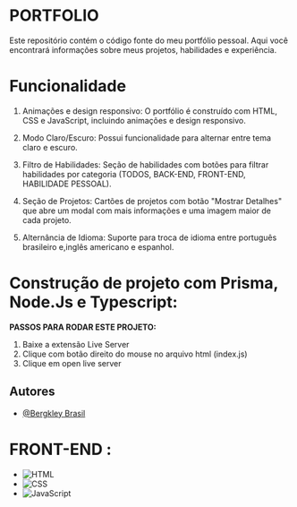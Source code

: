 
# PORTFOLIO
Este repositório contém o código fonte do meu portfólio pessoal. Aqui você encontrará informações sobre meus projetos, habilidades e experiência.



# Funcionalidade

1. Animações e design responsivo: O portfólio é construído com HTML, CSS e JavaScript, incluindo animações e design responsivo.
2. Modo Claro/Escuro: Possui funcionalidade para alternar entre tema claro e escuro.
3. Filtro de Habilidades: Seção de habilidades com botões para filtrar habilidades por categoria (TODOS, BACK-END, FRONT-END, HABILIDADE PESSOAL).

4. Seção de Projetos: Cartões de projetos com botão "Mostrar Detalhes" que abre um modal com mais informações e uma imagem maior de cada projeto.
5. Alternância de Idioma: Suporte para troca de idioma entre português brasileiro e,inglês americano e espanhol.



# Construção de projeto com Prisma, Node.Js e Typescript:

 **PASSOS PARA RODAR ESTE PROJETO:**

1. Baixe a extensão  Live Server
2. Clique com botão direito do mouse no arquivo html (index.js) 
3. Clique em open live server

## Autores

- [@Bergkley Brasil](https://github.com/Bergkley/Bergkley)



# FRONT-END :

- ![HTML](https://img.shields.io/badge/HTML5-E34F26?style=for-the-badge&logo=html5&logoColor=white)
- ![CSS](https://img.shields.io/badge/CSS3-1572B6?style=for-the-badge&logo=css3&logoColor=white)
- ![JavaScript](https://img.shields.io/badge/JavaScript-F7DF1E?style=for-the-badge&logo=javascript&logoColor=black)